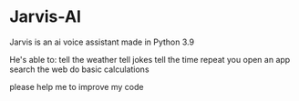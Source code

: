 # Jarvis-AI

Jarvis is an ai voice assistant made in Python 3.9

He's able to:
  tell the weather
  tell jokes
  tell the time
  repeat you
  open an app
  search the web
  do basic calculations
  
  please help me to improve my code

